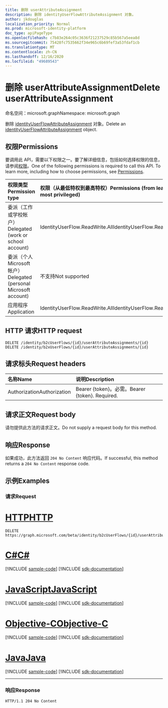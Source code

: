 ```yaml
---
title: 删除 userAttributeAssignment
description: 删除 identityUserFlowAttributeAssignment 对象。
author: jkdouglas
localization_priority: Normal
ms.prod: microsoft-identity-platform
doc_type: apiPageType
ms.openlocfilehash: c7b83e264c05c3636f21237529c85b567a5eea8d
ms.sourcegitcommit: 75428fc7535662f34e965c6b69fef3a53fdaf1cb
ms.translationtype: MT
ms.contentlocale: zh-CN
ms.lasthandoff: 12/16/2020
ms.locfileid: "49689543"
---
```

# <a name="delete-userattributeassignment"></a><span data-ttu-id="7a2ba-103">删除 userAttributeAssignment</span><span class="sxs-lookup"><span data-stu-id="7a2ba-103">Delete userAttributeAssignment</span></span>

<span data-ttu-id="7a2ba-104">命名空间：microsoft.graph</span><span class="sxs-lookup"><span data-stu-id="7a2ba-104">Namespace: microsoft.graph</span></span>

<span data-ttu-id="7a2ba-105">删除 [identityUserFlowAttributeAssignment](../resources/identityuserflowattributeassignment.md) 对象。</span><span class="sxs-lookup"><span data-stu-id="7a2ba-105">Delete an [identityUserFlowAttributeAssignment](../resources/identityuserflowattributeassignment.md) object.</span></span>

## <a name="permissions"></a><span data-ttu-id="7a2ba-106">权限</span><span class="sxs-lookup"><span data-stu-id="7a2ba-106">Permissions</span></span>

<span data-ttu-id="7a2ba-p101">要调用此 API，需要以下权限之一。要了解详细信息，包括如何选择权限的信息，请参阅[权限](/graph/permissions-reference)。</span><span class="sxs-lookup"><span data-stu-id="7a2ba-p101">One of the following permissions is required to call this API. To learn more, including how to choose permissions, see [Permissions](/graph/permissions-reference).</span></span>

|<span data-ttu-id="7a2ba-109">权限类型</span><span class="sxs-lookup"><span data-stu-id="7a2ba-109">Permission type</span></span>|<span data-ttu-id="7a2ba-110">权限（从最低特权到最高特权）</span><span class="sxs-lookup"><span data-stu-id="7a2ba-110">Permissions (from least to most privileged)</span></span>|
|:---|:---|
|<span data-ttu-id="7a2ba-111">委派（工作或学校帐户）</span><span class="sxs-lookup"><span data-stu-id="7a2ba-111">Delegated (work or school account)</span></span>|<span data-ttu-id="7a2ba-112">IdentityUserFlow.ReadWrite.All</span><span class="sxs-lookup"><span data-stu-id="7a2ba-112">IdentityUserFlow.ReadWrite.All</span></span>|
|<span data-ttu-id="7a2ba-113">委派（个人 Microsoft 帐户）</span><span class="sxs-lookup"><span data-stu-id="7a2ba-113">Delegated (personal Microsoft account)</span></span>|<span data-ttu-id="7a2ba-114">不支持</span><span class="sxs-lookup"><span data-stu-id="7a2ba-114">Not supported</span></span>|
|<span data-ttu-id="7a2ba-115">应用程序</span><span class="sxs-lookup"><span data-stu-id="7a2ba-115">Application</span></span>|<span data-ttu-id="7a2ba-116">IdentityUserFlow.ReadWrite.All</span><span class="sxs-lookup"><span data-stu-id="7a2ba-116">IdentityUserFlow.ReadWrite.All</span></span>|

## <a name="http-request"></a><span data-ttu-id="7a2ba-117">HTTP 请求</span><span class="sxs-lookup"><span data-stu-id="7a2ba-117">HTTP request</span></span>

<!-- {
  "blockType": "ignored"
}
-->

``` http
DELETE /identity/b2cUserFlows/{id}/userAttributeAssignments/{id}
DELETE /identity/b2xUserFlows/{id}/userAttributeAssignments/{id}
```

## <a name="request-headers"></a><span data-ttu-id="7a2ba-118">请求标头</span><span class="sxs-lookup"><span data-stu-id="7a2ba-118">Request headers</span></span>

|<span data-ttu-id="7a2ba-119">名称</span><span class="sxs-lookup"><span data-stu-id="7a2ba-119">Name</span></span>|<span data-ttu-id="7a2ba-120">说明</span><span class="sxs-lookup"><span data-stu-id="7a2ba-120">Description</span></span>|
|:---|:---|
|<span data-ttu-id="7a2ba-121">Authorization</span><span class="sxs-lookup"><span data-stu-id="7a2ba-121">Authorization</span></span>|<span data-ttu-id="7a2ba-p102">Bearer {token}。必需。</span><span class="sxs-lookup"><span data-stu-id="7a2ba-p102">Bearer {token}. Required.</span></span>|

## <a name="request-body"></a><span data-ttu-id="7a2ba-124">请求正文</span><span class="sxs-lookup"><span data-stu-id="7a2ba-124">Request body</span></span>

<span data-ttu-id="7a2ba-125">请勿提供此方法的请求正文。</span><span class="sxs-lookup"><span data-stu-id="7a2ba-125">Do not supply a request body for this method.</span></span>

## <a name="response"></a><span data-ttu-id="7a2ba-126">响应</span><span class="sxs-lookup"><span data-stu-id="7a2ba-126">Response</span></span>

<span data-ttu-id="7a2ba-127">如果成功，此方法返回 `204 No Content` 响应代码。</span><span class="sxs-lookup"><span data-stu-id="7a2ba-127">If successful, this method returns a `204 No Content` response code.</span></span>

## <a name="examples"></a><span data-ttu-id="7a2ba-128">示例</span><span class="sxs-lookup"><span data-stu-id="7a2ba-128">Examples</span></span>

### <a name="request"></a><span data-ttu-id="7a2ba-129">请求</span><span class="sxs-lookup"><span data-stu-id="7a2ba-129">Request</span></span>


# <a name="http"></a>[<span data-ttu-id="7a2ba-130">HTTP</span><span class="sxs-lookup"><span data-stu-id="7a2ba-130">HTTP</span></span>](#tab/http)
<!-- {
  "blockType": "request",
  "name": "delete_userattributeassignments_from_b2cidentityuserflow"
}
-->

``` http
DELETE https://graph.microsoft.com/beta/identity/b2cUserFlows/{id}/userAttributeAssignments/{id}
```
# <a name="c"></a>[<span data-ttu-id="7a2ba-131">C#</span><span class="sxs-lookup"><span data-stu-id="7a2ba-131">C#</span></span>](#tab/csharp)
[!INCLUDE [sample-code](../includes/snippets/csharp/delete-userattributeassignments-from-b2cidentityuserflow-csharp-snippets.md)]
[!INCLUDE [sdk-documentation](../includes/snippets/snippets-sdk-documentation-link.md)]

# <a name="javascript"></a>[<span data-ttu-id="7a2ba-132">JavaScript</span><span class="sxs-lookup"><span data-stu-id="7a2ba-132">JavaScript</span></span>](#tab/javascript)
[!INCLUDE [sample-code](../includes/snippets/javascript/delete-userattributeassignments-from-b2cidentityuserflow-javascript-snippets.md)]
[!INCLUDE [sdk-documentation](../includes/snippets/snippets-sdk-documentation-link.md)]

# <a name="objective-c"></a>[<span data-ttu-id="7a2ba-133">Objective-C</span><span class="sxs-lookup"><span data-stu-id="7a2ba-133">Objective-C</span></span>](#tab/objc)
[!INCLUDE [sample-code](../includes/snippets/objc/delete-userattributeassignments-from-b2cidentityuserflow-objc-snippets.md)]
[!INCLUDE [sdk-documentation](../includes/snippets/snippets-sdk-documentation-link.md)]

# <a name="java"></a>[<span data-ttu-id="7a2ba-134">Java</span><span class="sxs-lookup"><span data-stu-id="7a2ba-134">Java</span></span>](#tab/java)
[!INCLUDE [sample-code](../includes/snippets/java/delete-userattributeassignments-from-b2cidentityuserflow-java-snippets.md)]
[!INCLUDE [sdk-documentation](../includes/snippets/snippets-sdk-documentation-link.md)]

---


### <a name="response"></a><span data-ttu-id="7a2ba-135">响应</span><span class="sxs-lookup"><span data-stu-id="7a2ba-135">Response</span></span>

<!-- {
  "blockType": "response",
  "truncated": true
}
-->

``` http
HTTP/1.1 204 No Content
```
